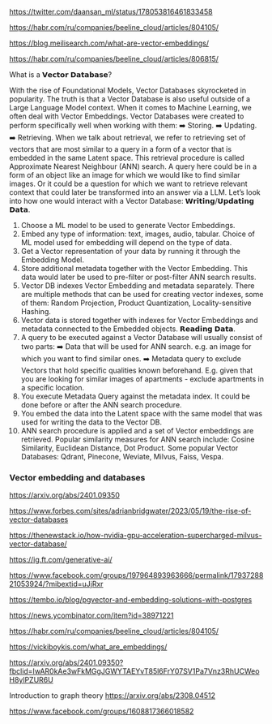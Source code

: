 https://twitter.com/daansan_ml/status/178053816461833458 

https://habr.com/ru/companies/beeline_cloud/articles/804105/

https://blog.meilisearch.com/what-are-vector-embeddings/

https://habr.com/ru/companies/beeline_cloud/articles/806815/

What is a 𝗩𝗲𝗰𝘁𝗼𝗿 𝗗𝗮𝘁𝗮𝗯𝗮𝘀𝗲?

With the rise of Foundational Models, Vector Databases skyrocketed in popularity. The truth is that a Vector Database is also useful outside of a Large Language Model context.
When it comes to Machine Learning, we often deal with Vector Embeddings. Vector Databases were created to perform specifically well when working with them:
➡️ Storing.
➡️ Updating.
➡️ Retrieving.
When we talk about retrieval, we refer to retrieving set of vectors that are most similar to a query in a form of a vector that is embedded in the same Latent space. This retrieval procedure is called Approximate Nearest Neighbour (ANN) search.
A query here could be in a form of an object like an image for which we would like to find similar images. Or it could be a question for which we want to retrieve relevant context that could later be transformed into an answer via a LLM.
Let’s look into how one would interact with a Vector Database:
𝗪𝗿𝗶𝘁𝗶𝗻𝗴/𝗨𝗽𝗱𝗮𝘁𝗶𝗻𝗴 𝗗𝗮𝘁𝗮.
1. Choose a ML model to be used to generate Vector Embeddings.
2. Embed any type of information: text, images, audio, tabular. Choice of ML model used for embedding will depend on the type of data.
3. Get a Vector representation of your data by running it through the Embedding Model.
4. Store additional metadata together with the Vector Embedding. This data would later be used to pre-filter or post-filter ANN search results.
5. Vector DB indexes Vector Embedding and metadata separately. There are multiple methods that can be used for creating vector indexes, some of them: Random Projection, Product Quantization, Locality-sensitive Hashing.
6. Vector data is stored together with indexes for Vector Embeddings and metadata connected to the Embedded objects.
𝗥𝗲𝗮𝗱𝗶𝗻𝗴 𝗗𝗮𝘁𝗮.
7. A query to be executed against a Vector Database will usually consist of two parts:
➡️ Data that will be used for ANN search. e.g. an image for which you want to find similar ones.
➡️ Metadata query to exclude Vectors that hold specific qualities known beforehand. E.g. given that you are looking for similar images of apartments - exclude apartments in a specific location.
8. You execute Metadata Query against the metadata index. It could be done before or after the ANN search procedure.
9. You embed the data into the Latent space with the same model that was used for writing the data to the Vector DB.
10. ANN search procedure is applied and a set of Vector embeddings are retrieved. Popular similarity measures for ANN search include: Cosine Similarity, Euclidean Distance, Dot Product.
Some popular Vector Databases: Qdrant, Pinecone, Weviate, Milvus, Faiss, Vespa.

### Vector embedding and databases

 https://arxiv.org/abs/2401.09350

https://www.forbes.com/sites/adrianbridgwater/2023/05/19/the-rise-of-vector-databases

https://thenewstack.io/how-nvidia-gpu-acceleration-supercharged-milvus-vector-database/

https://ig.ft.com/generative-ai/

https://www.facebook.com/groups/197964893963666/permalink/1793728821053924/?mibextid=uJjRxr

https://tembo.io/blog/pgvector-and-embedding-solutions-with-postgres

https://news.ycombinator.com/item?id=38971221

https://habr.com/ru/companies/beeline_cloud/articles/804105/

https://vickiboykis.com/what_are_embeddings/

https://arxiv.org/abs/2401.09350?fbclid=IwAR0kAe3wFkMGgJGWYTAEYvT85l6FrY07SV1Pa7Vnz3RhUCWeoH8ylPZUR6U

Introduction to graph theory
https://arxiv.org/abs/2308.04512


https://www.facebook.com/groups/1608817366018582
